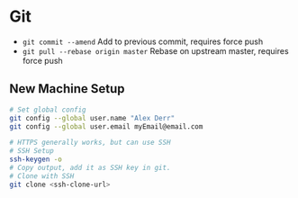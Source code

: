 # Git

- `git commit --amend` Add to previous commit, requires force push
- `git pull --rebase origin master` Rebase on upstream master, requires force push

## New Machine Setup

```bash
# Set global config
git config --global user.name "Alex Derr"
git config --global user.email myEmail@email.com 

# HTTPS generally works, but can use SSH
# SSH Setup
ssh-keygen -o
# Copy output, add it as SSH key in git.
# Clone with SSH
git clone <ssh-clone-url>
```
